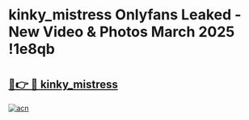 # kinky_mistress Onlyfans Leaked - New Video & Photos March 2025 !1e8qb

# <h2><a href="https://lq52ef.iuczelnia.edu.pl?title=kinky_mistress&ref=1e8qb">🔗👉 🔴 kinky_mistress</a></h2>

[![acn](https://github.com/user-attachments/assets/0f9c940e-d8b0-45ae-aac7-cd30a18b3e1c)](https://lq52ef.iuczelnia.edu.pl?title=kinky_mistress&ref=1e8qb)

